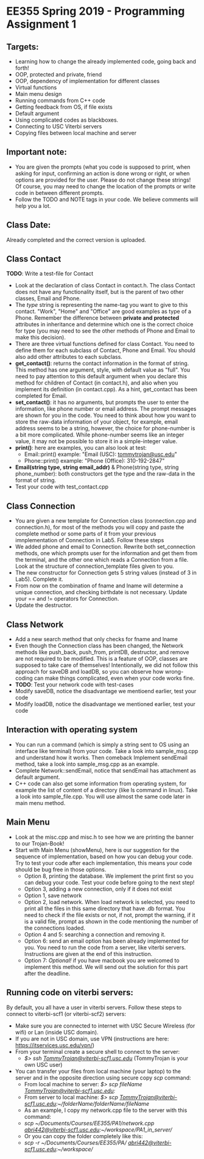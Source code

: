 # EE355 Spring 2019 - Programming Assignment 1

## Targets: 
- Learning how to change the already implemented code, going back and forth!
- OOP, protected and private, friend
- OOP, dependency of implementation for different classes 
- Virtual functions
- Main menu design
- Running commands from C++ code
- Getting feedback from OS, if file exists
- Default argument 
- Using complicated codes as blackboxes. 
- Connecting to USC Viterbi servers
- Copying files between local machine and server

## Important note: 
- You are given the prompts (what you code is supposed to print, when asking for input, confirming an action is done wrong or right, or when options are provided for the user. Please do not change these strings! Of course, you may need to change the location of the prompts or write code in between different prompts. 
- Follow the TODO and NOTE tags in your code. We believe comments will help you a lot. 

## Class Date:
Already completed and the correct version is uploaded. 

## Class Contact
**TODO**: Write a test-file for Contact
- Look at the declaration of class Contact in contact.h. The class Contact does not have any functionality itself, but is the parent of two other classes, Email and Phone.
- The *type* string is representing the name-tag you want to give to this contact. "Work", "Home" and "Office" are good examples as type of a Phone. Remember the difference between **private and protected** attributes in inheritance and determine which one is the correct choice for type (you may need to see the other methods of Phone and Email to make this decision).
- There are three virtual functions defined for class Contact. You need to define them for each subclass of Contact, Phone and Email. You should also add other attributes to each subclass. 
- **get_contact()**: returns the contact information in the format of string. This method has one argument, style, with default value as "full". You need to pay attention to this default argument when you declare this method for children of Contact (in contact.h), and also when you implement its definition (in contact.cpp). As a hint, get_contact has been completed for Email. 
- **set_contact()**: it has no arguments, but prompts the user to enter the information, like phone number or email address. The prompt messages are shown for you in the code. You need to think about how you want to store the raw-data information of your object, for example, email address seems to be a string, however, the choice for phone-number is a bit more complicated. While phone-number seems like an integer value, it may not be possible to store it in a simple-integer value. 
- **print()**: here are examples, you can also look at test:
    - Email::print() example: "Email (USC): tommytrojan@usc.edu"
    - Phone::print() example: "Phone (Office): 310-192-2847"
- **Email(string type, string email_addr)** & Phone(string type, string phone_number): both constructors get the type and the raw-data in the format of string. 
- Test your code with test_contact.cpp

## Class Connection
- You are given a new template for Connection class (connection.cpp and connection.h), for most of the methods you will copy and paste the complete method or some parts of it from your previous imnplementation of Connection in Lab5. Follow these steps
- We added phone and email to Connection. Rewrite both set_connection methods, one which prompts user for the information and get them from the terminal, and the other one which reads a Connection from a file. Look at the structure of connection_template files given to you. 
- The new constructor for Connection gets 5 string values (instead of 3 in Lab5). Complete it. 
- From now on the combination of fname and lname will determine a unique connection, and checking birthdate is not necessary. Update your == and != operators for Connection. 
- Update the destructor. 

## Class Network
- Add a new search method that only checks for fname and lname
- Even though the Connection class has been changed, the Network methods like push_back, push_from, printDB, destructor, and remove are not required to be modified. This is a feature of OOP, classes are supposed to take care of themselves! Intentionally, we did not follow this approach for saveDB and loadDB, so you can observe how wrong-coding can make things complicated, even when your code works fine.
- **TODO**: Test your network code with test-cases
- Modify saveDB, notice the disadvantage we mentioend earlier, test your code
- Modify loadDB, notice the disadvantage we mentioned earlier, test your code

## Interaction with operating system
- You can run a command (which is simply a string sent to OS using an interface like terminal) from your code. Take a look into sample_msg.cpp and understand how it works. Then comeback Implement sendEmail method, take a look into sample_msg.cpp as an example. 
- Complete Network::sendEmail, notice that sendEmail has attachment as default argument. 
- C++ code can also get some information from operating system, for example the list of content of a directory (like ls command in linux). Take a look into sample_file.cpp. You will use almost the same code later in main menu method. 

## Main Menu 
- Look at the misc.cpp and misc.h to see how we are printing the banner to our Trojan-Book! 
- Start with Main Menu (showMenu), here is our suggestion for the sequence of implementation, based on how you can debug your code. Try to test your code after each implementation, this means your code should be bug free in those options. 
    - Option 8, printing the database. We implement the print first so you can debug your code. Test your code before going to the next step! 
    - Option 3, adding a new connection, only if it does not exist 
    - Option 1, save network
    - Option 2, load network. When load network is selected, you need to print all the files in this same directory that have .db format. You need to check if the file exists or not, if not, prompt the warning, if it is a valid file, prompt as shown in the code mentioning the number of the connections loaded.  
    - Option 4 and 5: searching a connection and removing it. 
    - Option 6: send an email option has been already implemented for you. You need to run the code from a server, like viterbi servers. Instructions are given at the end of this instruction.  
    - Option 7: *Optional!* if you have macbook you are welcomed to implement this method. We will send out the solution for this part after the deadline. 


## Running code on viterbi servers:
By default, you all have a user in viterbi servers. Follow these steps to connect to viterbi-scf1 (or viterbi-scf2) servers:
- Make sure you are connected to internet with USC Secure Wireless (for wifi) or Lan (inside USC domain). 
- If you are not in USC domain, use VPN (instructions are here: https://itservices.usc.edu/vpn/)
- From your terminal create a secure shell to connect to the server: 
    - *$> ssh TommyTrojan@viterbi-scf1.usc.edu* (TommyTrojan is your own USC user)
- You can transfer your files from local machine (your laptop) to the server and in the opposite direction using secure copy *scp* command: 
    - From local machine to server: *$> scp fileName TommyTrojan@viterbi-scf1.usc.edu:<addres-in-server>*
    - From server to local machine: *$> scp TommyTrojan@viterbi-scf1.usc.edu:~/folderName/folderName/fileName <address-in-local-machine>*
    - As an example, I copy my network.cpp file to the server with this command: 
    - *scp \~/Documents/Courses/EE355/PA1/network.cpp abri442@viterbi-scf1.usc.edu:\~/workspace/PA1_in_server/*
    - Or you can copy the folder completely like this: 
    - *scp -r \~/Documents/Courses/EE355/PA/ abri442@viterbi-scf1.usc.edu:\~/workspace/* 

